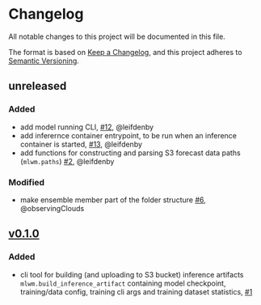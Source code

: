 # Changelog

All notable changes to this project will be documented in this file.

The format is based on [Keep a Changelog](https://keepachangelog.com/en/1.1.0/),
and this project adheres to [Semantic Versioning](https://semver.org/spec/v2.0.0.html).

## unreleased

### Added

- add model running CLI, [\#12](https://github.com/dmidk/mlwm-deployment/pull/12), @leifdenby
- add inferernce container entrypoint, to be run when an inference container is started, [\#13](https://github.com/dmidk/mlwm-deployment/pull/13), @leifdenby
- add functions for constructing and parsing S3 forecast data paths (`mlwm.paths`) [\#2](https://github.com/dmidk/mlwm-deployment/pull/2), @leifdenby

### Modified

- make ensemble member part of the folder structure [\#6](https://github.com/dmidk/mlwm-deployment/pull/6), @observingClouds

## [v0.1.0](https://github.com/dmidk/mlwm-deployment/releases/tag/v0.1.0)

### Added

- cli tool for building (and uploading to S3 bucket) inference artifacts `mlwm.build_inference_artifact` containing model checkpoint, training/data config, training cli args and training dataset statistics, [\#1](https://github.com/dmidk/mlwm-deployment/pull/1)
